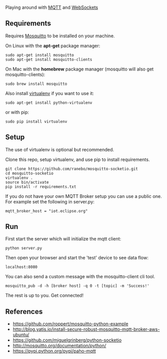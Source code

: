 
Playing around with [MQTT](http://en.wikipedia.org/wiki/Mqtt) and [WebSockets](https://en.wikipedia.org/wiki/WebSocket) 

## Requirements
Requires [Mosquitto](http://mosquitto.org/) to be installed on your machine.

On Linux with the **apt-get** package manager:

    sudo apt-get install mosquitto
    sudo apt-get install mosquitto-clients

On Mac with the **homebrew** package manager (mosquitto will also get mosquitto-clients):

    sudo brew install mosquitto

Also install [virtualenv](https://pypi.python.org/pypi/virtualenv) if you want to use it:

    sudo apt-get install python-virtualenv

or with pip:

    sudo pip install virtualenv 


## Setup
The use of virtualenv is optional but recommended.

Clone this repo, setup virtualenv, and use pip to install requirements.

    git clone https://github.com/ranebo/mosquitto-socketio.git
    cd mosquitto-socketio
    virtualenv .
    source bin/activate
    pip install -r requirements.txt

If you do not have your own MQTT Broker setup you can use a public one. For example set the following in server.py:

    mqtt_broker_host = "iot.eclipse.org"


## Run
First start the server which will initialize the mqtt client:

    python server.py

Then open your browser and start the 'test' device to see data flow:

    localhost:8080

You can also send a custom message with the mosquitto-client cli tool.

    mosquitto_pub -d -h [broker host] -q 0 -t [topic] -m 'Success!'

The rest is up to you. Get connected!


## References

 * https://github.com/roppert/mosquitto-python-example
 * http://blog.yatis.io/install-secure-robust-mosquitto-mqtt-broker-aws-ubuntu/
 * https://github.com/miguelgrinberg/python-socketio
 * http://mosquitto.org/documentation/python/
 * https://pypi.python.org/pypi/paho-mqtt
